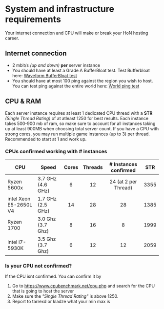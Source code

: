 # System and infrastructure requirements
Your internet connection and CPU will make or break your HoN hosting career. 

## Internet connection
* 2 mbit/s _(up and down)_ **per** server instance
* You should have at least a Grade A BufferBloat test. Test Bufferbloat here: [Waveform BufferBloat test](https://www.waveform.com/tools/bufferbloat)
* You should have at most 100 ping against the region you wish to host. You can test ping against the entire world here: [World ping test](https://www.meter.net/tools/world-ping-test/)

## CPU & RAM
Each server instance requires at least 1 dedicated CPU thread with a **STR** *(Single Thread Rating)* of at atleast 1250 for best results.
Each instance takes 500-900 mb of ram, so make sure to account for all instances taking up at least 900MB when choosing total server count.
If you have a CPU with strong cores, you may run multiple game instances (up to 3) per thread. Recommended to start at 1 and work up.

### CPUs confirmed working with # instances

| CPU                    | Speed             | Cores | Threads | # Instances confirmed | STR  |
| ---------------------- | ----------------- |:-----:|:-------:|:---------------------:|:----:|
| Ryzen 5600x            | 3.7 GHz (4.6 GHz) | 6     | 12      | 24 (at 2 per Thread)                    | 3355 |
| intel Xeon E5-2650L V4 | 1.7 GHz (2.5 GHz) | 14    | 28      | 28                    | 1385 |
| Ryzen 1700             | 3.0 Ghz (3.7 Ghz) | 8     | 16      | 8                     | 1999 |
| intel i7-5930K         | 3.5 Ghz (3.7 Ghz) | 6     | 12      | 12                    | 2059 |


### Is your CPU not confirmed?

If the CPU isnt confirmed. You can confirm it by

1. Go to https://www.cpubenchmark.net/cpu.php and search for the CPU that is going to host the server
2. Make sure the _"Single Thread Rating"_ is above 1250. 
3. Report to tarrexd or kladze what your min max is
